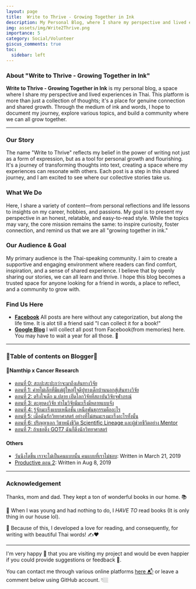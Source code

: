 ```yaml
---
layout: page
title:  Write to Thrive - Growing Together in Ink
description: My Personal Blog, where I share my perspective and lived experiences in Thai language. 
img: assets/img/Write2Thrive.png
importance: 5
category: Social/Volunteer
giscus_comments: true
toc:
  sidebar: left
---
```

### About "Write to Thrive - Growing Together in Ink"

**Write to Thrive - Growing Together in Ink** is my personal blog, a space where I share my perspective and lived experiences in Thai. This platform is more than just a collection of thoughts; it's a place for genuine connection and shared growth. Through the medium of ink and words, I hope to document my journey, explore various topics, and build a community where we can all grow together.

---

### Our Story

The name "Write to Thrive" reflects my belief in the power of writing not just as a form of expression, but as a tool for personal growth and flourishing. It's a journey of transforming thoughts into text, creating a space where my experiences can resonate with others. Each post is a step in this shared journey, and I am excited to see where our collective stories take us.

### What We Do

Here, I share a variety of content—from personal reflections and life lessons to insights on my career, hobbies, and passions. My goal is to present my perspective in an honest, relatable, and easy-to-read style. While the topics may vary, the core mission remains the same: to inspire curiosity, foster connection, and remind us that we are all "growing together in ink."

### Our Audience & Goal

My primary audience is the Thai-speaking community. I aim to create a supportive and engaging environment where readers can find comfort, inspiration, and a sense of shared experience. I believe that by openly sharing our stories, we can all learn and thrive. I hope this blog becomes a trusted space for anyone looking for a friend in words, a place to reflect, and a community to grow with.

### Find Us Here
* [**Facebook**](https://thewhispersofbiology.blogspot.com/) All posts are here without any categorization, but along the life time. It is alot till a friend said "I can collect it for a book!"
* [**Google Blog**](https://thewhispersofbiology.blogspot.com/) I will collect all post from Facebook(from memories) here. You may have to wait a year for all those. 🤗

---
### 🍭Table of contents on Blogger🍭
#### 🍭Namthip x Cancer Research
- [ตอนที่ 0: สะเปะสะปะกว่าจะมาถึงเส้นทางวิจัย](https://write-2-thrive.blogspot.com/2025/02/Namthip-CancerRes-0.html) 
- [ตอนที่ 1: ค่ายไม่เล็กที่มีแต่ผู้ใหญ่ใจดีปูทางเด็กบ้านนอกสู่เส้นทางวิจัย](https://write-2-thrive.blogspot.com/2025/02/Namthip-CancerRes-1.html) 
- [ตอนที่ 2: ตรึงใจเด็ก ม.ปลาย เปิดโลกวิจัยที่สถาบันวิจัยจุฬาภรณ์](https://write-2-thrive.blogspot.com/2025/02/Namthip-CancerRes-2.html)
- [ตอนที่ 3: ตะลุยดงวิจัย ทำไมวิจัยมีมะเร็งมีหลายแบบจัง](https://write-2-thrive.blogspot.com/2021/09/Namthip-CancerRes-3.html)
- [ตอนที่ 4: รู้จักมะเร็งแบบเหนือชั้น เหนือพันธุกรรมคืออะไร](https://write-2-thrive.blogspot.com/2024/09/Namthip-CancerRes-4.html) 
- [ตอนที่ 5: เมื่อฉันรักวิทยาศาสตร์ อย่างที่ไม่สนมะรงมะเร็งอะไรทั้งนั้น](https://write-2-thrive.blogspot.com/2025/02/Namthip-CancerRes-5.html)
- [ตอนที่ 6: ปริญญาเอก วิชาหนังชีวิต Scientific Lineage และผู้ช่วยชีวิตอย่าง Mentor](https://write-2-thrive.blogspot.com/2025/02/Namthip-CancerRes-6.html) 
- [ตอนที่ 7: ถ้าเธอติ่ง GOT7 ฉันก็ติ่งนักวิทยาศาสตร์](https://write-2-thrive.blogspot.com/2025/06/CancerRes-07.html)

#### Others
- [วันนึงโตขึ้น เราจะไม่เป็นคนแบบนั้น คนแบบที่เราไม่ชอบ](https://write-2-thrive.blogspot.com/2025/08/blog-post.html): Written in March 21, 2019
- [Productive ตอน 2](https://write-2-thrive.blogspot.com/2025/08/productive-2.html): Written in Aug 8, 2019

---
### Acknowledgement

Thanks, mom and dad. They kept a ton of wonderful books in our home. 📚 

📖 When I was young and had nothing to do, I *HAVE TO* read books (It is only thing in our house lol). 

📖 Because of this, I developed a love for reading, and consequently, for writing with beautiful Thai words! ✍️❤️

---
I'm very happy 🥰 that you are visiting my project and would be even happier if you could provide suggestions or feedback 🤩. 

You can contact me through various online platforms [here 📬](https://kuchikinamthip.github.io/) or leave a comment below using GitHub account. 👇🏼
